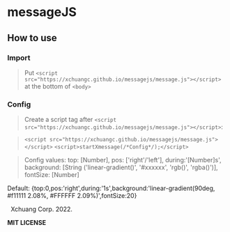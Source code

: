 # messageJS

## How to use

### Import

> Put `<script src="https://xchuangc.github.io/messagejs/message.js"></script>` at the bottom of `<body>`

### Config

> Create a script tag after `<script src="https://xchuangc.github.io/messagejs/message.js"></script>`:


> `<script src="https://xchuangc.github.io/messagejs/message.js"></script>`
> `<script>startXmessage(/*Config*/);</script>`


> Config values: top: [Number], pos: ['right'/'left'], during:'[Number]s', background: [String ('linear-gradient()', '#xxxxxx', 'rgb()', 'rgba()')], fontSize: [Number]

Default: {top:0,pos:'right',during:'1s',background:'linear-gradient(90deg, #f11111 2.08%, #FFFFFF 2.09%)',fontSize:20}

&nbsp; Xchuang Corp. 2022.

**MIT LICENSE**
